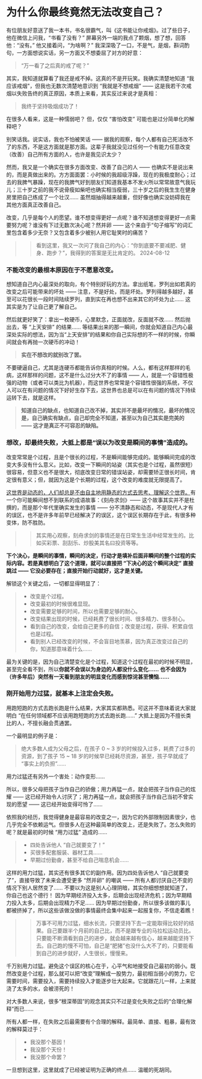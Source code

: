 # 为什么你最终竟然无法改变自己？

 有位朋友好意送了我一本书，书名很霸气，叫《这书能让你戒烟》。过了些日子，他在微信上问我，“书看了没有？” 屏幕另外一端的我点了颗烟，想了想，回答他：“没有。” 他又接着问，“为啥啊？” 我深深吸了一口，不是气，是烟，斟词酌句，一方面想说实话，另一方面又不想委屈了对方的好意：

 > “万一看了之后真的戒了呢？”

 其实，我知道就算看了我还是戒不掉。这真的不是开玩笑。我确实清楚地知道 “我应该戒烟"，但我也无数次清楚地意识到 “我就是不想戒烟” —— 这是我若干次戒烟以失败告终的真正原因，本质上来看，其实反过来说才是真相：

 > 我终于坚持吸烟成功了！

 在很多人看来，这是一种懦弱吧？ 但，仅仅 “害怕改变” 可能也是过分简单化的解释吧？

 别笑话我。说实话，我也不怕被笑话 —— 据我的观察，每个人都有自己死活改不了的东西，不是这方面就是那方面。这辈子我就没见过任何一个有能力任意改变（改善）自己所有方面的人，也许是我见识太少？

 然而，我又是一个确实在很多方面改变、改善了自己的人 —— 也确实不是说出来的，而是真做出来的。方方面面罢：小时候的我超级浮躁，现在的我极度耐心；过去的我脾气暴躁，现在的我脾气好到朋友们知道我基本不发火所以常常故意气我玩儿；三十岁之前的我不说骨瘦如柴吧也确实相当瘦弱，三十岁之后的我生生在健身房里把自己练成了一个壮汉…… 虽然烟抽得越来越重，但好像也确实没妨碍我在其他方面真正改善自己。

 改变，几乎是每个人的愿望。谁不想变得更好一点呢？谁不知道想变得更好一点需要努力呢？谁没有下过无数次决心呢？然并卵 —— 这个来自于“句子缩写”的词汇里包含着多少无奈？又包含着多少被别人用它耻笑时的痛苦？

> > 看到这里，我又一次问了我自己的内心：“你到底要不要减肥、健身、跑步？”，我得到的答案是无比肯定的。 2024-08-12



### 不能改变的最根本原因在于不愿意改变。

 想知道自己内心最深处的取向，有个特别好玩的方法。拿出纸笔，罗列出如若真的改变之后可能带来的坏处 —— 注意，不是好处，而是坏处。罗列得越多越好，甚至可以花很长一段时间陆续罗列，直到实在再也想不出来其它的坏处为止…… 这其实是为了让自己更了解自己。

 然后就更好笑了：拿出一枚硬币，心里默念，正面就改，反面就不改…… 然后抛出去，等 “上天安排” 的结果…… 等结果出来的那一瞬间，你就会知道自己内心最深处实际的想法，因为当“上天安排”的结果和你自己实际想的不一样的时候，你瞬间就会有再抛一次硬币的冲动！

 >**实在不想改的就别改了罢。** 

 不要硬逼自己，尤其是连硬币都能告诉你真相的时候。人么，都有这样那样的毛病，这样那样的问题，这不是什么过分大不了的事情 —— 人，就是一个容错性极强的动物（或者可以类比为机器），而这世界也常常是个容错性很强的系统，不仅人可以在有问题的情况下好好生存下去，这世界也总是可以在有问题的情况下持续运转下去，就是这样。

 >**知道自己的缺点，也知道自己改不掉，其实并不是最坏的情况，最坏的情况是，自己确实有缺点，自己却完全不知道，甚至以为自己其实是完美的 —— 这才是真正不可容忍的缺陷。** 

### 想改，却最终失败，大抵上都是“误以为改变是瞬间的事情”造成的。

 改变常常是个过程，且是个很长的过程，不是瞬间能够完成的。能够瞬间完成的改变大多没有什么意义。比如，改变一下瞬间的站姿（其实也是个过程，虽然很短）很容易，但意义也不是很大，彻底改变日常的错误站姿，却需要矫正很长时间，肯定很有意义；但，就因为这是个长期的过程，这个改变的难度就无限提高了。

 [这世界是动态的，人们却总是不由自主地用静态的方式去思考、理解这个世界。](026.md)有一个你可能瞬间想不到联系的成语故事：《刻舟求剑》—— 这个故事其实并不是杜撰的，而是那个年代里确实发生的事情 —— 分不清静态和动态，不是现代人才有的误区，也不是许多年前早已经解决了的误区，这个误区长期存在于此，有很多种变体，防不胜防。

> > 其实用心观察，刻舟求剑的事情还是在日常生生活中经常发生的。比如买彩票、刮刮乐、炒股美其名曰投资等等。



**下个决心，是瞬间的事情，瞬间的决定，行动才是填补后面非瞬间的整个过程的实际内容。若是真想明白了这个道理，就可以直接把 “下决心的这个瞬间决定” 直接跳过 —— 它没必要存在；直接开始行动就好，这才是关键。** 

 解锁这个关键之后，一切都显得明显了：

 > - 改变是个过程。
 > - 改变最初的时候很难显现。
 > - 改变需要足够的时间，所以也需要足够的耐心。
 > - 改变结果出现的时候，已经耗费了很长时间、很多精力、很多耐心。
 > - 看到自己的改变，会给自己更多的自信；改变是过程，获得、积累自信也是过程。
 > - 看到别人已经改变的时候，不会盲目地羡慕，因为真正改变过自己的你，知道那意味着什么……

 最为关键的是，因为自己清楚变化是个过程，知道这个过程在最初的时候不明显，甚至完全看不到，所以**你就不会误以为身边的人都没什么变化…… 也不会因为（许多年后）突然有一天看到朋友的明显变化而感到惊诧甚至懊恼……** 



### 刚开始用力过猛，就基本上注定会失败。

 用跑短跑的方式去跑长跑是什么结果，大家其实都熟悉。可这并不意味着说大家就明白 “在任何领域都不应该用跑短跑的方式去跑长跑……” 大抵上是因为不擅长类比的人，不擅长融会贯通罢。

 一个最明显的例子是：

 > 绝大多数人成为父母之后，在孩子 0 ~ 3 岁的时候投入过多，耗费了过多的资源，到了孩子 15 ~ 18 岁的时候早已经耗尽资源，甚至，孩子早就成了 “事实上的负担”……

 用力过猛还有另外一个害处：动作变形……

 所以，很多父母把孩子当作自己的骄傲；用力再猛一点，就会把孩子当作自己的炫耀 —— 这已经开始令人讨厌了；用力再猛一点，就会把孩子当作自己当初不曾实现的愿望 —— 这已经开始变得可怜了…… 

 依照我的经历，我觉得健身是最容易的改变之一，因为它的外部限制因素很少，也几乎完全不依赖运气。但很多人在这种最简单的改变上，还是失败了。怎么失败的呢？就是最初的时候 “用力过猛” 造成的……

 > - 四处告诉他人 “自己就要变了！”
 > - 买很多配套服装、器材工具……
 > - 早期过份勤奋，甚至不给自己喘息机会……

 这样的用力过猛，其实还有很多其它的副作用。因为四处告诉他人 “自己就要变了”，直接导致了未来会遭受更多 “然并卵” 的嘲讽 —— 所有人都讨厌自己不变的情况下别人居然变了…… 不要以为这是别人心理阴暗，其实你细想想就知道了，你自己也这个德行！ 因为早期经济投入太多，后期会出现经济危机；因为早期精力投入太多，后期会出现精力不足…… 因为早期过份勤奋，所以很多该做的事儿都被挤掉了，所以这些该做没做的事情最终会集中起来一起报复你，不信走着瞧！

> > 万事不可用力过猛，细水长流，只要坚持下去一定能取得比较好的结果。自己要跟半个月前的自己比，而不是跟专业的马拉松运动员比。只要能不断滴看到自己的进步，就会越来越有信心，越来越能坚持下去。自己跑的慢不可怕，自己是“肥猪”也没什么大不了的，只要能看到自己的进步就好，人生很长，慢慢来。



 千万别用力过猛。避免这个误区的核心在于，心平气和地接受自己最初的弱小。既然改变是个过程，那么就可以把“改变”理解成一股势力，最初相当弱小的势力，它需要时间，需要投入，需要持续投入才能逐步壮大起来。它就跟花儿一样，上来就浇了太多的水，会被涝死的！

 对大多数人来说，很多“根深蒂固”的观念其实只不过是变化失败之后的“合理化解释”而已……

 所有人都一样，在失败之后最需要有个合理的解释。最简单、直接、粗暴，最有效的解释莫过于：

 > - 我没那个基因！
 > - 我没那个天份！
 > - 我没那个命罢？

 一旦想到这里，这里就成了已经被证明为正确的终点…… 温暖的死胡同。